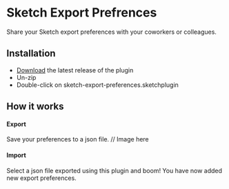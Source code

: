 # Sketch Export Prefrences

Share your Sketch export preferences with your coworkers or colleagues.

## Installation

- [Download](../../releases/latest/download/sketch-export-preferences.sketchplugin.zip) the latest release of the plugin
- Un-zip
- Double-click on sketch-export-preferences.sketchplugin

## How it works

#### Export

Save your preferences to a json file.
// Image here

#### Import

Select a json file exported using this plugin and boom! You have now added new export preferences.
